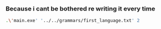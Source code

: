 ### Because i cant be bothered re writing it every time

``` bash
.\'main.exe' '../../grammars/first_language.txt' 2
```
